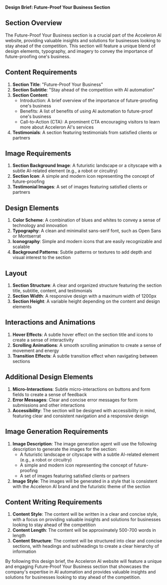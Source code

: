 **Design Brief: Future-Proof Your Business Section**

**Section Overview**
-------------------

The Future-Proof Your Business section is a crucial part of the Acceleron AI website, providing valuable insights and solutions for businesses looking to stay ahead of the competition. This section will feature a unique blend of design elements, typography, and imagery to convey the importance of future-proofing one's business.

**Content Requirements**
--------------------

1. **Section Title**: "Future-Proof Your Business"
2. **Section Subtitle**: "Stay ahead of the competition with AI automation"
3. **Section Content**:
	* Introduction: A brief overview of the importance of future-proofing one's business
	* Benefits: A list of benefits of using AI automation to future-proof one's business
	* Call-to-Action (CTA): A prominent CTA encouraging visitors to learn more about Acceleron AI's services
4. **Testimonials**: A section featuring testimonials from satisfied clients or partners

**Image Requirements**
--------------------

1. **Section Background Image**: A futuristic landscape or a cityscape with a subtle AI-related element (e.g., a robot or circuitry)
2. **Section Icon**: A simple and modern icon representing the concept of future-proofing
3. **Testimonial Images**: A set of images featuring satisfied clients or partners

**Design Elements**
-------------------

1. **Color Scheme**: A combination of blues and whites to convey a sense of technology and innovation
2. **Typography**: A clean and minimalist sans-serif font, such as Open Sans or Montserrat
3. **Iconography**: Simple and modern icons that are easily recognizable and scalable
4. **Background Patterns**: Subtle patterns or textures to add depth and visual interest to the section

**Layout**
---------

1. **Section Structure**: A clear and organized structure featuring the section title, subtitle, content, and testimonials
2. **Section Width**: A responsive design with a maximum width of 1200px
3. **Section Height**: A variable height depending on the content and design elements

**Interactions and Animations**
---------------------------

1. **Hover Effects**: A subtle hover effect on the section title and icons to create a sense of interactivity
2. **Scrolling Animations**: A smooth scrolling animation to create a sense of movement and energy
3. **Transition Effects**: A subtle transition effect when navigating between sections

**Additional Design Elements**
-----------------------------

1. **Micro-Interactions**: Subtle micro-interactions on buttons and form fields to create a sense of feedback
2. **Error Messages**: Clear and concise error messages for form submissions and other interactions
3. **Accessibility**: The section will be designed with accessibility in mind, featuring clear and consistent navigation and a responsive design

**Image Generation Requirements**
--------------------------------

1. **Image Description**: The image generation agent will use the following description to generate the images for the section:
	* A futuristic landscape or cityscape with a subtle AI-related element (e.g., a robot or circuitry)
	* A simple and modern icon representing the concept of future-proofing
	* A set of images featuring satisfied clients or partners
2. **Image Style**: The images will be generated in a style that is consistent with the Acceleron AI brand and the futuristic theme of the section

**Content Writing Requirements**
-----------------------------

1. **Content Style**: The content will be written in a clear and concise style, with a focus on providing valuable insights and solutions for businesses looking to stay ahead of the competition
2. **Content Length**: The content will be approximately 500-700 words in length
3. **Content Structure**: The content will be structured into clear and concise sections, with headings and subheadings to create a clear hierarchy of information

By following this design brief, the Acceleron AI website will feature a unique and engaging Future-Proof Your Business section that showcases the company's expertise in AI automation and provides valuable insights and solutions for businesses looking to stay ahead of the competition.